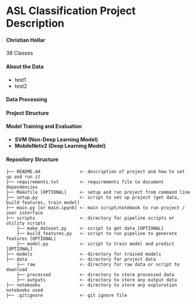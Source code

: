 # ASL Classification Project Description
#### Christian Hollar

38 Classes 

#### About the Data
* test1
* test2

#### Data Processing

#### Project Structure

#### Model Training and Evaluation
* **SVM (Non-Deep Learning Model)**
* **MobileNetv2 (Deep Learning Model)**

#### Repository Structure
```
├── README.md               <- description of project and how to set up and run it
├── requirements.txt        <- requirements file to document dependencies
├── Makefile [OPTIONAL]     <- setup and run project from command line
├── setup.py                <- script to set up project (get data, build features, train model)
├── main.py [or main.ipynb] <- main script/notebook to run project / user interface
├── scripts                 <- directory for pipeline scripts or utility scripts
    ├── make_dataset.py     <- script to get data [OPTIONAL]
    ├── build_features.py   <- script to run pipeline to generate features [OPTIONAL]
    ├── model.py            <- script to train model and predict [OPTIONAL]
├── models                  <- directory for trained models
├── data                    <- directory for project data
    ├── raw                 <- directory for raw data or script to download
    ├── processed           <- directory to store processed data
    ├── outputs             <- directory to store any output data
├── notebooks               <- directory to store any exploration notebooks used
├── .gitignore              <- git ignore file
```